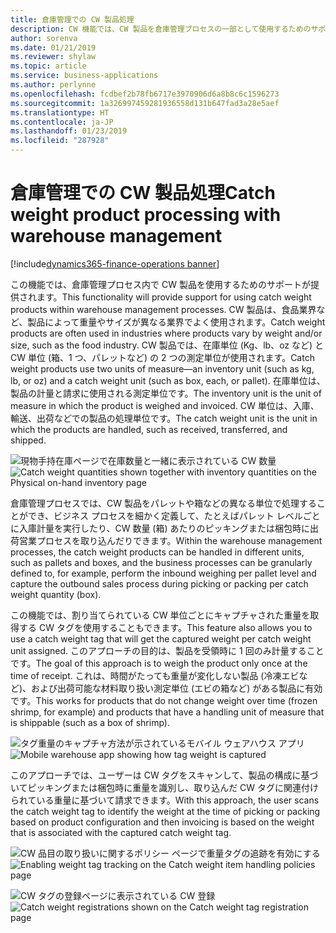 ```yaml
---
title: 倉庫管理での CW 製品処理
description: CW 機能では、CW 製品を倉庫管理プロセスの一部として使用するためのサポートが提供されます。
author: sorenva
ms.date: 01/21/2019
ms.reviewer: shylaw
ms.topic: article
ms.service: business-applications
ms.author: perlynne
ms.openlocfilehash: fcdbef2b78fb6717e3970906d6a8b8c6c1596273
ms.sourcegitcommit: 1a326997459281936558d131b647fad3a28e5aef
ms.translationtype: HT
ms.contentlocale: ja-JP
ms.lasthandoff: 01/23/2019
ms.locfileid: "287928"
---
```

#  <a name="catch-weight-product-processing-with-warehouse-management"></a><span data-ttu-id="701ed-103">倉庫管理での CW 製品処理</span><span class="sxs-lookup"><span data-stu-id="701ed-103">Catch weight product processing with warehouse management</span></span>
[!include[dynamics365-finance-operations banner](../includes/dynamics365-finance-operations.md)]


<span data-ttu-id="701ed-104">この機能では、倉庫管理プロセス内で CW 製品を使用するためのサポートが提供されます。</span><span class="sxs-lookup"><span data-stu-id="701ed-104">This functionality will provide support for using catch weight products within warehouse management processes.</span></span> <span data-ttu-id="701ed-105">CW 製品は、食品業界など、製品によって重量やサイズが異なる業界でよく使用されます。</span><span class="sxs-lookup"><span data-stu-id="701ed-105">Catch weight products are often used in industries where products vary by weight and/or size, such as the food industry.</span></span> <span data-ttu-id="701ed-106">CW 製品では、在庫単位 (Kg、lb、oz など) と CW 単位 (箱、1 つ、パレットなど) の 2 つの測定単位が使用されます。</span><span class="sxs-lookup"><span data-stu-id="701ed-106">Catch weight products use two units of measure—an inventory unit (such as kg, lb, or oz) and a catch weight unit (such as box, each, or pallet).</span></span> <span data-ttu-id="701ed-107">在庫単位は、製品の計量と請求に使用される測定単位です。</span><span class="sxs-lookup"><span data-stu-id="701ed-107">The inventory unit is the unit of measure in which the product is weighed and invoiced.</span></span> <span data-ttu-id="701ed-108">CW 単位は、入庫、輸送、出荷などでの製品の処理単位です。</span><span class="sxs-lookup"><span data-stu-id="701ed-108">The catch weight unit is the unit in which the products are handled, such as received, transferred, and shipped.</span></span> 

<span data-ttu-id="701ed-109">![現物手持在庫ページで在庫数量と一緒に表示されている CW 数量](media/catch-weight-1.png "現物手持在庫ページで在庫数量と一緒に表示されている CW 数量")</span><span class="sxs-lookup"><span data-stu-id="701ed-109">![Catch weight quantities shown together with inventory quantities on the Physical on-hand inventory page](media/catch-weight-1.png "Catch weight quantities shown together with inventory quantities on the Physical on-hand inventory page")</span></span>

<span data-ttu-id="701ed-110">倉庫管理プロセスでは、CW 製品をパレットや箱などの異なる単位で処理することができ、ビジネス プロセスを細かく定義して、たとえばパレット レベルごとに入庫計量を実行したり、CW 数量 (箱) あたりのピッキングまたは梱包時に出荷営業プロセスを取り込んだりできます。</span><span class="sxs-lookup"><span data-stu-id="701ed-110">Within the warehouse management processes, the catch weight products can be handled in different units, such as pallets and boxes, and the business processes can be granularly defined to, for example, perform the inbound weighing per pallet level and capture the outbound sales process during picking or packing per catch weight quantity (box).</span></span>

<span data-ttu-id="701ed-111">この機能では、割り当てられている CW 単位ごとにキャプチャされた重量を取得する CW タグを使用することもできます。</span><span class="sxs-lookup"><span data-stu-id="701ed-111">This feature also allows you to use a catch weight tag that will get the captured weight per catch weight unit assigned.</span></span> <span data-ttu-id="701ed-112">このアプローチの目的は、製品を受領時に 1 回のみ計量することです。</span><span class="sxs-lookup"><span data-stu-id="701ed-112">The goal of this approach is to weigh the product only once at the time of receipt.</span></span> <span data-ttu-id="701ed-113">これは、時間がたっても重量が変化しない製品 (冷凍エビなど)、および出荷可能な材料取り扱い測定単位 (エビの箱など) がある製品に有効です。</span><span class="sxs-lookup"><span data-stu-id="701ed-113">This works for products that do not change weight over time (frozen shrimp, for example) and products that have a handling unit of measure that is shippable (such as a box of shrimp).</span></span> 

<span data-ttu-id="701ed-114">![タグ重量のキャプチャ方法が示されているモバイル ウェアハウス アプリ](media/catch-weight-2.png "タグ重量のキャプチャ方法が示されているモバイル ウェアハウス アプリ")</span><span class="sxs-lookup"><span data-stu-id="701ed-114">![Mobile warehouse app showing how tag weight is captured](media/catch-weight-2.png "Mobile warehouse app showing how tag weight is captured")</span></span>

<span data-ttu-id="701ed-115">このアプローチでは、ユーザーは CW タグをスキャンして、製品の構成に基づいてピッキングまたは梱包時に重量を識別し、取り込んだ CW タグに関連付けられている重量に基づいて請求できます。</span><span class="sxs-lookup"><span data-stu-id="701ed-115">With this approach, the user scans the catch weight tag to identify the weight at the time of picking or packing based on product configuration and then invoicing is based on the weight that is associated with the captured catch weight tag.</span></span>

<span data-ttu-id="701ed-116">![CW 品目の取り扱いに関するポリシー ページで重量タグの追跡を有効にする](media/catch-weight-3.png "CW 品目の取り扱いに関するポリシー ページで重量タグの追跡を有効にする")</span><span class="sxs-lookup"><span data-stu-id="701ed-116">![Enabling weight tag tracking on the Catch weight item handling policies page](media/catch-weight-3.png "Enabling weight tag tracking on the Catch weight item handling policies page")</span></span>

<span data-ttu-id="701ed-117">![CW タグの登録ページに表示されている CW 登録](media/catch-weight-4.png "CW タグの登録ページに表示されている CW 登録")</span><span class="sxs-lookup"><span data-stu-id="701ed-117">![Catch weight registrations shown on the Catch weight tag registration page](media/catch-weight-4.png "Catch weight registrations shown on the Catch weight tag registration page")</span></span>
